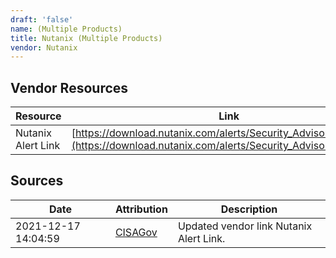 ```yaml
---
draft: 'false'
name: (Multiple Products)
title: Nutanix (Multiple Products)
vendor: Nutanix
---
```


## Vendor Resources
| Resource | Link |
| --- | --- |
| Nutanix Alert Link | [https://download.nutanix.com/alerts/Security_Advisory_0023.pdf](https://download.nutanix.com/alerts/Security_Advisory_0023.pdf) |



## Sources
| Date | Attribution | Description |
| --- | --- | --- |
| 2021-12-17 14:04:59 | [CISAGov](https://raw.githubusercontent.com/cisagov/log4j-affected-db/develop/README.md) | Updated vendor link Nutanix Alert Link.  |
